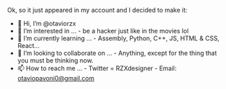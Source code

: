 Ok, so it just appeared in my account and I decided to make it:

- 👋 Hi, I’m @otaviorzx
- 👀 I’m interested in ... - be a hacker just like in the movies lol
- 🌱 I’m currently learning ... - Assembly, Python, C++, JS, HTML & CSS, React...
- 💞️ I’m looking to collaborate on ... - Anything, except for the thing that you must be thinking now.
- 📫 How to reach me ... - Twitter = RZXdesigner - Email: otaviopavoni0@gmail.com
